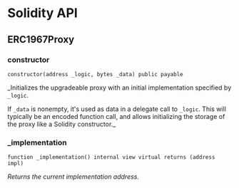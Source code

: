 # Solidity API

## ERC1967Proxy

### constructor

```solidity
constructor(address _logic, bytes _data) public payable
```

_Initializes the upgradeable proxy with an initial implementation specified by `_logic`.

If `_data` is nonempty, it's used as data in a delegate call to `_logic`. This will typically be an encoded
function call, and allows initializing the storage of the proxy like a Solidity constructor._

### _implementation

```solidity
function _implementation() internal view virtual returns (address impl)
```

_Returns the current implementation address._

